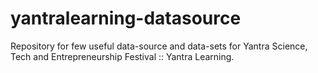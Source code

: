 # yantralearning-datasource
Repository for few useful data-source and data-sets for Yantra Science, Tech and Entrepreneurship Festival :: Yantra Learning.
